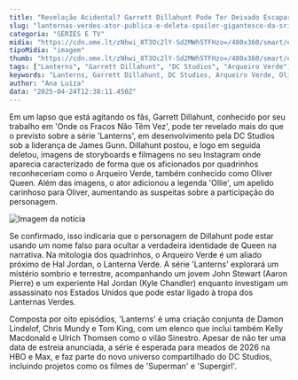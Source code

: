 ```yaml
---
title: "Revelação Acidental? Garrett Dillahunt Pode Ter Deixado Escapar um Personagem Surpresa em 'Lanterns'"
slug: "lanternas-verdes-ator-publica-e-deleta-spoiler-gigantesco-da-srie-veja"
categoria: "SÉRIES E TV"
midia: "https://cdn.ome.lt/zNhwi_8T3Oc2lY-Sd2MWh5TFHzo=/480x360/smart/extras/conteudos/imagem_2025-04-24_093322137.png"
tipoMidia: "imagem"
thumb: "https://cdn.ome.lt/zNhwi_8T3Oc2lY-Sd2MWh5TFHzo=/480x360/smart/extras/conteudos/imagem_2025-04-24_093322137.png"
tags: ["Lanterns", "Garrett Dillahunt", "DC Studios", "Arqueiro Verde", "Oliver Queen", "HBO Max", "série", "DCU", "James Gunn", "super-heróis", "Lanternas Verdes"]
keywords: "Lanterns, Garrett Dillahunt, DC Studios, Arqueiro Verde, Oliver Queen, HBO Max, série, DCU, James Gunn, super-heróis, Lanternas Verdes"
author: "Ana Luiza"
data: "2025-04-24T12:38:11.450Z"
---
```


Em um lapso que está agitando os fãs, Garrett Dillahunt, conhecido por seu trabalho em 'Onde os Fracos Não Têm Vez', pode ter revelado mais do que o previsto sobre a série 'Lanterns', em desenvolvimento pela DC Studios sob a liderança de James Gunn. Dillahunt postou, e logo em seguida deletou, imagens de storyboards e filmagens no seu Instagram onde aparecia caracterizado de forma que os aficionados por quadrinhos reconheceriam como o Arqueiro Verde, também conhecido como Oliver Queen. Além das imagens, o ator adicionou a legenda 'Ollie', um apelido carinhoso para Oliver, aumentando as suspeitas sobre a participação do personagem.

![Imagem da notícia](https://cdn.ome.lt/8Kl2zt2e3vtj20vv18kFj539zMU=/fit-in/837x500/smart/uploads/conteudo/fotos/arqueiro-verde-lanternas.jpg)

Se confirmado, isso indicaria que o personagem de Dillahunt pode estar usando um nome falso para ocultar a verdadeira identidade de Queen na narrativa. Na mitologia dos quadrinhos, o Arqueiro Verde é um aliado próximo de Hal Jordan, o Lanterna Verde. A série 'Lanterns' explorará um mistério sombrio e terrestre, acompanhando um jovem John Stewart (Aaron Pierre) e um experiente Hal Jordan (Kyle Chandler) enquanto investigam um assassinato nos Estados Unidos que pode estar ligado à tropa dos Lanternas Verdes.

Composta por oito episódios, 'Lanterns' é uma criação conjunta de Damon Lindelof, Chris Mundy e Tom King, com um elenco que inclui também Kelly Macdonald e Ulrich Thomsen como o vilão Sinestro. Apesar de não ter uma data de estreia anunciada, a série é esperada para meados de 2026 na HBO e Max, e faz parte do novo universo compartilhado do DC Studios, incluindo projetos como os filmes de 'Superman' e 'Supergirl'.